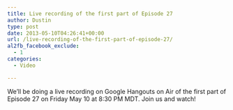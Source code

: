 ```yaml
---
title: Live recording of the first part of Episode 27
author: Dustin
type: post
date: 2013-05-10T04:26:41+00:00
url: /live-recording-of-the-first-part-of-episode-27/
al2fb_facebook_exclude:
  - 1
categories:
  - Video

---
```

We&#8217;ll be doing a live recording on Google Hangouts on Air of the first part of Episode 27 on Friday May 10 at 8:30 PM MDT. Join us and watch!